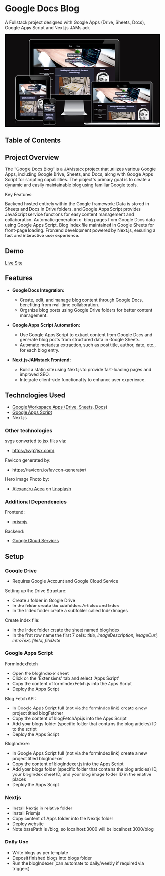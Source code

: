 # Google Docs Blog

A Fullstack project designed with Google Apps (Drive, Sheets, Docs), Google Apps Script and Next.js JAMstack

![responsivelayout](/src/_readme/responsive-layout.png "responsive layout")

## Table of Contents

## Project Overview

The "Google Docs Blog" is a JAMstack project that utilizes various Google Apps, including Google Drive, Sheets, and Docs, along with Google Apps Script for scripting capabilities. The project's primary goal is to create a dynamic and easily maintainable blog using familiar Google tools.

Key Features:

Backend hosted entirely within the Google framework: Data is stored in Sheets and Docs in Drive folders, and Google Apps Script provides JavaScript service functions for easy content management and collaboration.
Automatic generation of blog pages from Google Docs data using Google Apps Script.
Blog index file maintained in Google Sheets for front-page loading.
Frontend development powered by Next.js, ensuring a fast and interactive user experience.

## Demo

[Live Site](https://keith-blackwood.com/blog)

## Features

- **Google Docs Integration:**
  - Create, edit, and manage blog content through Google Docs, benefiting from real-time collaboration.
  - Organize blog posts using Google Drive folders for better content management.

- **Google Apps Script Automation:**
  - Use Google Apps Script to extract content from Google Docs and generate blog posts from structured data in Google Sheets.
  - Automate metadata extraction, such as post title, author, date, etc., for each blog entry.

- **Next.js JAMstack Frontend:**
  - Build a static site using Next.js to provide fast-loading pages and improved SEO.
  - Integrate client-side functionality to enhance user experience.

## Technologies Used

- <a href="https://workspace.google.com/">Google Workspace Apps (Drive, Sheets, Docs)</a>
- <a href="https://www.google.com/script/start/">Google Apps Script</a>
- <a herf="https://nextjs.org/">Next.js</a>

### Other technologies
svgs converted to jsx files via:
- https://svg2jsx.com/

Favicon generated by:
- https://favicon.io/favicon-generator/

Hero image Photo by:
- <a href="https://unsplash.com/@alexacea?utm_source=unsplash&utm_medium=referral&utm_content=creditCopyText">Alexandru Acea</a> on <a href="https://unsplash.com/photos/XEB8y0nRRP4?utm_source=unsplash&utm_medium=referral&utm_content=creditCopyText">Unsplash</a>

### Additional Dependencies

Frontend:
- <a href="https://prismjs.com/">prismjs</a>

Backend:
- <a href="https://cloud.google.com/">Google Cloud Services</a>

## Setup

### Google Drive

- Requires Google Account and Google Cloud Service

Setting up the Drive Structure:
- Create a folder in Google Drive
- In the folder create the subfolders Articles and Index
- In the Index folder create a subfolder called IndexImages

Create index file:
- In the Index folder create the sheet named blogIndex
- In the first row name the first 7 cells: *title, imageDescription, imageCuri, introText, fileId, fileDate*

### Google Apps Script

FormIndexFetch
- Open the blogIndexer sheet
- Click on the 'Extensions' tab and select 'Apps Script'
- Copy the content of formIndexFetch.js into the Apps Script
- Deploy the Apps Script

Blog Fetch API:
- In Google Apps Script full (not via the formIndex link) create a new project titled blogFetcher
- Copy the content of blogFetchApi.js into the Apps Script
- Add your blogs folder (specific folder that contains the blog articles) ID to the script
- Deploy the Apps Script

BlogIndexer:
- In Google Apps Script full (not via the formIndex link) create a new project titled blogIndexer
- Copy the content of blogIndexer.js into the Apps Script
- Add your blogs folder (specific folder that contains the blog articles) ID, your blogIndex sheet ID, and your blog image folder ID in the relative places
- Deploy the Apps Script

### Nextjs

- Install Nextjs in relative folder
- Install Prismjs
- Copy content of Apps folder into the Nextjs folder
- Deploy website
- Note basePath is /blog, so localhost:3000 will be localhost:3000/blog

### Daily Use

- Write blogs as per template
- Deposit finished blogs into blogs folder
- Run the blogIndexer (can automate to daily/weekly if required via triggers)
